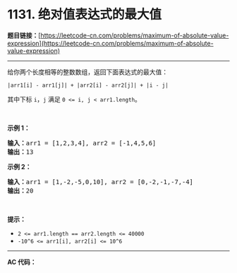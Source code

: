 # 1131. 绝对值表达式的最大值

**题目链接：**[https://leetcode-cn.com/problems/maximum-of-absolute-value-expression](https://leetcode-cn.com/problems/maximum-of-absolute-value-expression)

---

<div class="content__1Y2H">
 <div class="notranslate">
  <p>给你两个长度相等的整数数组，返回下面表达式的最大值：</p> 
  <p><code>|arr1[i] - arr1[j]| + |arr2[i] - arr2[j]| + |i - j|</code></p> 
  <p>其中下标 <code>i</code>，<code>j</code> 满足&nbsp;<code>0 &lt;= i, j &lt; arr1.length</code>。</p> 
  <p>&nbsp;</p> 
  <p><strong>示例 1：</strong></p> 
  <pre class="language-text"><strong>输入：</strong>arr1 = [1,2,3,4], arr2 = [-1,4,5,6]
<strong>输出：</strong>13
</pre> 
  <p><strong>示例 2：</strong></p> 
  <pre class="language-text"><strong>输入：</strong>arr1 = [1,-2,-5,0,10], arr2 = [0,-2,-1,-7,-4]
<strong>输出：</strong>20</pre> 
  <p>&nbsp;</p> 
  <p><strong>提示：</strong></p> 
  <ul> 
   <li><code>2 &lt;= arr1.length == arr2.length &lt;= 40000</code></li> 
   <li><code>-10^6 &lt;= arr1[i], arr2[i] &lt;= 10^6</code></li> 
  </ul> 
 </div>
</div>

---

**AC 代码：**

```java

```